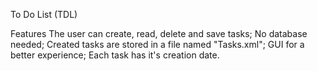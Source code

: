 To Do List (TDL)

Features
The user can create, read, delete and save tasks;
No database needed;
Created tasks are stored in a file named "Tasks.xml";
GUI for a better experience;
Each task has it's creation date.
